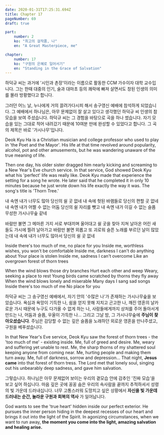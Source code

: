 ```yaml
---
date: 2020-01-31T17:25:31.694Z
title: Chapter 17
pageNumber: 69
draft: true

part:
    number: 2
    ko: "최고의 걸작품, 나"
    en: "A Great Masterpiece, me"

chapter:
    number: 17
    ko: "구원의 은혜로 일어서기"
    en: "Standing in the Grace of Salvation"
---
```

하덕규 씨는 과거에 '시인과 촌장'이라는 이름으로 활동한 CCM 가수이자 대학 교수입니다. 그는 한때 대중의 인기, 술과 대마초 등의 쾌락에 빠져 살면서도 창된 인생의 의미를 몰라 방황했다고 합니다.

그러던 어느 날, 누나에게 거의 끌려가다시피 해서 송구영신 예배에 참석하게 되었습니다. 그 예배에서 하나님은, 아무 문제없이 잘 살고 있다고 생각했던 하덕규 씨 인생의 참모습을 보여 주셨습니다. 하덕규 씨는 그 경험을 바탕으로 곡을 하나 썼습니다. 자기 모습을 있는 그대로 적어 내려갔기 때문에 10여분 만에 완성할 수 있었다고 합니다. 그 곡의 제목은 바로 '가시나무'입니다.

Deok Kyu Ha is a Christian musician and college professor who used to play in 'the Poet and the Mayor'. His life at that time revolved around popularity, alcohol, pot and other amusements, but he was wandering unaware of the true meaning of life.

Then one day, his older sister dragged him nearly kicking and screaming to a New Year's Eve church service. In that service, God showed Deok Kyu what his 'perfect' life was really like. Deok Kyu made that experience the setting for a song he wrote. He later said that he completed it in only 10 minutes because he just wrote down his life exactly the way it was. The song's title is 'Thorn Tree.'

내 속엔 내가 너무도 많아 당신의 쉴 곳 없네
내 속에 헛된 바램들로 당신의 편할 곳 없네
내 속엔 내가 어쩔 수 없는 어둠
당신의 쉴 자리를 뺏고
내 속엔 내가 이길 수 없는 슬픔
무성한 가시나무숲 같네

바람만 불면 그 메마른 가지
서로 부대끼며 울어대고
쉴 곳을 찾아 지쳐 날아온
어린 새들도 가시에 찔려 날아가고
바람만 불면 외롭고 또 괴로워
슬픈 노래를 부르던 날이 많았는데
내 속에 내가 너무도 많아서
당신의 쉴 곳 없네

Inside there's too much of me, no place for you
Inside me, worthless wishes, you won't be comfortable
Inside me, darkness I can't do anything about
Your place is stolen
Inside me, sadness I can't overcome
Like an overgrown forest of thorn trees

When the wind blows those dry branches
Hurt each other and weep
Weary, seeking a place to rest
Young birds came scratched by thorns they fly away
When the wind blows lonely and miserable
Many days I sang sad songs
Inside there's too much of me
No place for you

하덕규 씨는 그 송구영신 예배에서, 자기 안의 '수많은 나'가 존재하는 가시나무숲을 보았습니다. 욕심과 욕망이 기득한 나, 쉼을 얻지 못해 지치고 곤고한 나, 깨진 영혼의 날카로운 가시 때문에 누구도 다가올 수 없게 하는 나, 사람들에게까지 상처를 주어 돌아서게 만드는 나, 어둠과 슬픔, 우울이 가득한 나... 그리고 그날 밤, 그 가시나무숲에 **주님이 찾아오셨습니다**. 주님은 감당할 수 없는 깊은 슬픔을 노래하던 외로운 영혼을 만나주셨고, 구원을 베푸셨습니다.

In that New Year's Eve service, Deok Kyu saw the forest of thorn trees - the 'too much of me' - existing inside. Me, full of greed and desire. Me, weary and suffering yet unable to rest. Me, the sharp thorns of my shattered soul keeping anyone from coming near. Me, hurting people and making them turn away. Me, full of darkness, sorrow and depression... That night, **Jesus came** into that forest of thorn tress. The Lord met that lonely soul, singing out his unbearably deep sadness, and gave him salvation.

그렇습니다. 하나님은 아무 문제없어 보이는 우리의 곁모습 안에 감추인 '진짜 모습'을 보고 싶어 하십니다. 마음 깊은 곳에 꽁꽁 숨은 우리의 속사람을 끝까지 추적하셔서 성령의 빛 가운데 드러내십니다. 너무 고통스러워 도망치고 싶은 상황에서 **자신을 빛 가운데 드러내는 순간, 놀라운 구원과 회복의 역사** 가 일어납니다.

God wants to see the 'true heart' hidden inside our perfect exterior. He pursues the inner person hiding in the deepest recesses of our heart and brings it out into the light of the Spirit. In agonizing circumstances, when we want to run away, **the moment you come into the light, amazing salvation and healing arise.**
